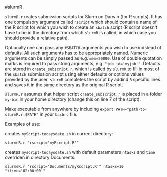 #slurmR

`slurmR.r` reates submission scripts for Slurm on Darwin (for R scripts). It has one compulsory argument called `rscript` which should contain a name of the R script for which you wish to create an `sbatch` script (R script doesn't have to be in the directory from which `slurmR` is called, in which case you should provide a relative path).

Optionally one can pass any `#SBATCH` arguments you wish to use indstead of defaults. All such arguments has to be appropriately named. Numeric arguments can be simply passed as e.g. `mem=20000`. Use of double quotation marks is required to pass string arguments, e.g. `"job_id='myjob'"`. Defaults are stored in `create_subscript.r`, which is called by `slurmR` to fill in most of the `sbatch` submission script using either defaults or options values provided by the user. `slurmR` completes the script by addind `R` specific lines and saves it in the same directory as the original R script. 

`slurmR.r` assumes that helper script `create_subscript.r` is placed in a folder `my-bin` in your home directory (change this on line 7 of the script). 

Make executable from anywhere by including `export PATH="path-to-slurmR.r:$PATH"` in your `bashrc` file.

Examples of use:

creates `myScript-todaysdate.sh` in current directory:

`slurmeR.r "rscript='myRscript.R'"`

creates `myscript-todaysdate.sh` with default parameters `ntasks` and `time` overriden in directory Documents:

`slurmeR.r "rscript='Documents/myRscript.R'" ntasks=10 "ttime='02:00:00'"`
